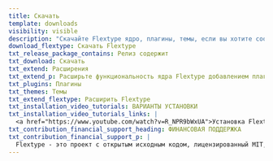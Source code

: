 ```yaml
---
title: Скачать
template: downloads
visibility: visible
description: "Скачайте Flextype ядро, плагины, темы, если вы хотите сообщить об ошибке или внести свой вклад в идеи, вы можете использовать Flextype GitHub Issues"
download_flextype: Скачать Flextype
txt_release_package_contains: Релиз содержит
txt_download: Скачать
txt_extend: Расширения
txt_extend_p: Расширьте функциональность ядра Flextype добавлением плагинов, тем и других пакетов.
txt_plugins: Плагины
txt_themes: Темы
txt_extend_flextype: Расширить Flextype
txt_installation_video_tutorials: ВАРИАНТЫ УСТАНОВКИ
txt_installation_video_tutorials_links: |
  <a href="https://www.youtube.com/watch?v=R_NPR9bWxUA">Установка Flextype Core</a> / <a href="https://www.youtube.com/watch?v=s5HEOmawFOA">Усановка Flextype Website</a>
txt_contribution_financial_support_heading: ФИНАНСОВАЯ ПОДДЕРЖКА
txt_contribution_financial_support_p: |
  Flextype - это проект с открытым исходным кодом, лицензированный MIT, и он абсолютно бесплатный для использования. Однако объем усилий, необходимых для поддержания и развития новых возможностей проекта, не будут устойчивыми без надлежащей финансовой поддержки. Вы можете поддержать развитие проекта, будучи cпонсором:<br> <br><br>Стать спонсором на Patreon.<a class="invert" href="https://www.patreon.com/awilum"></a><a class="invert" href="//flextype.org/en/one-time-donation">Одноразовое пожертвование через PayPal, QIWI, Sberbank, Яндекс</a>
---
```


